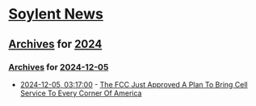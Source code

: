 # [Soylent News](../../../README.md)

## [Archives](../../index.md) for [2024](../index.md)

### [Archives](../../index.md) for [2024-12-05](index.md)

* [2024-12-05, 03:17:00](https://soylentnews.org/article.pl?sid=24/12/04/0318248&from=rss) - [The FCC Just Approved A Plan To Bring Cell Service To Every Corner Of America](https://soylentnews.org/article.pl?sid=24/12/04/0318248&from=rss)

